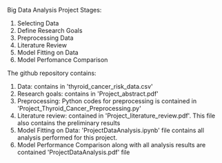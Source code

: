 Big Data Analysis Project Stages:
  
  1. Selecting Data
  2. Define Research Goals 
  3. Preprocessing Data
  4. Literature Review 
  5. Model Fitting on Data
  6. Model Perfomance Comparison

The github repository contains:
  1. Data: contains in 'thyroid_cancer_risk_data.csv'
  2. Research goals: contains in 'Project_abstract.pdf'
  3. Preprocessing: Python codes for preprocessing is contained in 'Project_Thyroid_Cancer_Preprocessing.py'
  4. Literature review: contained in 'Project_literature_review.pdf'. This file also contains the preliminary results
  5. Model Fitting on Data: 'ProjectDataAnalysis.ipynb' file contains all analysis performed for this project.
  6. Model Performance Comparison along with all analysis results are contained 'ProjectDataAnalysis.pdf' file 
	
